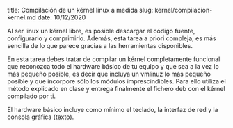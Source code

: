 title: Compilación de un kérnel linux a medida
slug: kernel/compilacion-kernel.md
date: 10/12/2020

Al ser linux un kérnel libre, es posible descargar el código fuente,
configurarlo y comprimirlo. Además, esta tarea a priori compleja, es
más sencilla de lo que parece gracias a las herramientas disponibles.

En esta tarea debes tratar de compilar un kérnel completamente
funcional que reconozca todo el hardware básico de tu equipo y que sea
a la vez lo más pequeño posible, es decir que incluya un vmlinuz lo
más pequeño posible y que incorpore sólo los módulos
imprescindibles. Para ello utiliza el método explicado en clase y
entrega finalmente el fichero deb con el kérnel compilado por ti.

El hardware básico incluye como mínimo el teclado, la interfaz de red
y la consola gráfica (texto).
